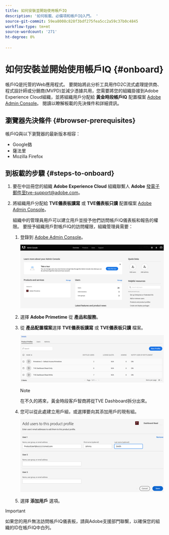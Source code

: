 ```yaml
---
title: 如何安裝並開始使用帳戶IQ
description: '如何板載、必備項和帳戶IQ入門。 '
source-git-commit: 59ea8008c828f3bdf275fea5cc2a59c37b0c4845
workflow-type: tm+mt
source-wordcount: '271'
ht-degree: 0%

---
```



# 如何安裝並開始使用帳戶IQ {#onboard}

帳戶IQ是托管的Web應用程式。 要開始將此分析工具用作D2C流式處理提供商、程式設計師或分銷商(MVPD)並減少憑據共用，您需要將您的組織掛接到Adobe Experience Cloud組織，並將組織用戶分配給 **黃金時段帳戶IQ** 配置檔案 [Adobe Admin Console](https://adminconsole.adobe.com/)。 閱讀以瞭解板載的先決條件和詳細資訊。

## 瀏覽器先決條件 {#browser-prerequisites}

帳戶IQ與以下瀏覽器的最新版本相容：

* Google鉻
* 薩法里
* Mozilla Firefox

## 到板載的步驟 {#steps-to-onboard}

1. 要在中註冊您的組織 **Adobe Experience Cloud** 組織聯繫人 **Adobe** 發電子郵件至tve-support@adobe.com。

1. 將組織用戶分配給 **TVE儀表板讀寫** 或 **TVE儀表板只讀** 配置檔案 [Adobe Admin Console](https://adminconsole.adobe.com/)。

   組織中的管理員用戶可以建立用戶並授予他們訪問帳戶IQ儀表板和報告的權限。 要授予組織用戶對帳戶IQ的訪問權限，組織管理員需要：

   1. 登錄到 [Adobe Admin Console](https://adminconsole.adobe.com/)。


      ![](assets/admin-console.png)

   1. 選擇 **Adobe Primetime** 從 **產品和服務**。

   1. 從 **產品配置檔案**&#x200B;選擇 **TVE儀表板讀寫** 或 **TVE儀表板只讀** 檔案。

      ![](assets/product-profiles.png)

      >[!NOTE]
      >
      >在不久的將來，黃金時段客戶智商將從TVE Dashboard拆分出來。

   1. 您可以從此處建立用戶組，或選擇要向其添加用戶的現有組。

      ![](assets/add-users-2profile.png)

   1. 選擇 **添加用戶** 選項。

>[!IMPORTANT]
>
>如果您的用戶無法訪問帳戶IQ儀表板，請與Adobe支援部門聯繫，以確保您的組織的ID在帳戶IQ中白列。


